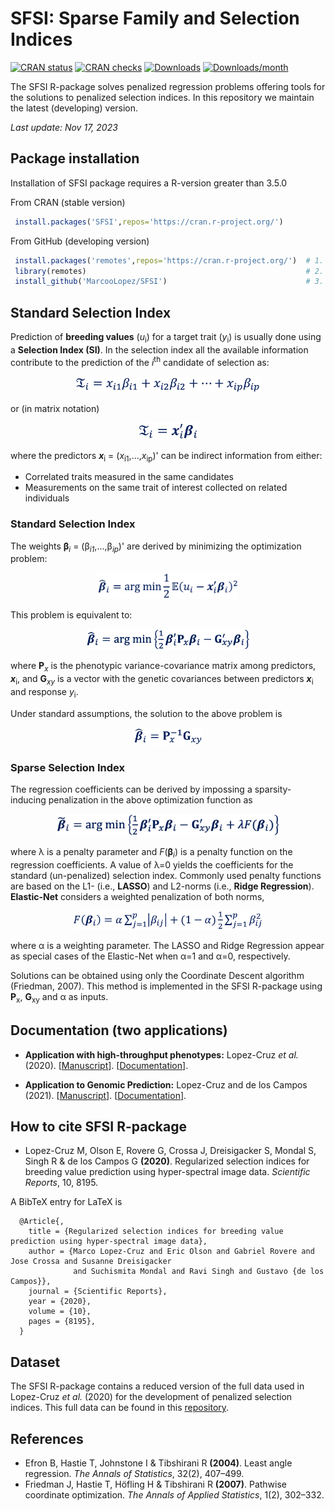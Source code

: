 # SFSI: Sparse Family and Selection Indices

[![CRAN status](https://www.r-pkg.org/badges/version/SFSI?color=green)](https://CRAN.R-project.org/package=SFSI)
[![CRAN checks](https://badges.cranchecks.info/worst/SFSI.svg)](https://cran.r-project.org/web/checks/check_results_SFSI.html)
[![Downloads](https://cranlogs.r-pkg.org/badges/grand-total/SFSI)](http://www.r-pkg.org/pkg/SFSI)
[![Downloads/month](http://cranlogs.r-pkg.org/badges/SFSI?color=blue)](http://www.r-pkg.org/pkg/SFSI)

The SFSI R-package solves penalized regression problems offering tools for the solutions to penalized selection indices. In this repository we maintain the latest (developing) version.

*Last update: Nov 17, 2023*

## Package installation

Installation of SFSI package requires a R-version greater than 3.5.0

From CRAN (stable version)
```r
 install.packages('SFSI',repos='https://cran.r-project.org/')
```

From GitHub (developing version)
```r
 install.packages('remotes',repos='https://cran.r-project.org/')  # 1. install remotes
 library(remotes)                                                 # 2. load the library
 install_github('MarcooLopez/SFSI')                               # 3. install SFSI from GitHub
```

## Standard Selection Index

Prediction of **breeding values** (<i>u</i><sub>i</sub>) for a target trait (<i>y</i><sub>i</sub>) is usually done using a **Selection Index (SI)**.
In the selection index all the available information contribute to the prediction of the *i*<sup>th</sup> candidate of selection as:

<p align="center">
<img src="https://github.com/MarcooLopez/SFSI/blob/main/vignettes/Img1.png" height="26"/>
</p>

or (in matrix notation)

<p align="center">
<img src="https://github.com/MarcooLopez/SFSI/blob/main/vignettes/Img2.png" height="27"/>
</p>

where the predictors <b><i>x</i></b><sub>i</sub> = (<i>x</i><sub>i1</sub>,...,<i>x</i><sub>ip</sub>)' can be indirect information from either:

- Correlated traits measured in the same candidates
- Measurements on the same trait of interest collected on related individuals

### Standard Selection Index

The weights <b>&beta;</b><sub><i>i</i></sub> = (&beta;<sub><i>i1</i></sub>,...,&beta;<sub><i>ip</i></sub>)'
are derived by minimizing the optimization problem:

<p align="center">
<img src="https://github.com/MarcooLopez/SFSI/blob/main/vignettes/Img3.png" height="42"/>
</p>

This problem is equivalent to:

<p align="center">
<img src="https://github.com/MarcooLopez/SFSI/blob/main/vignettes/Img4.png" height="33"/>
</p>

where <b>P</b><sub><i>x</i></sub> is the phenotypic variance-covariance matrix among predictors, <b><i>x</i></b><sub>i</sub>, and <b>G</b><sub><i>xy</i></sub> is a vector with the genetic covariances between predictors <b><i>x</i></b><sub>i</sub> and response <i>y</i><sub>i</sub>.

Under standard assumptions, the solution to the above problem is

<p align="center">
<img src="https://github.com/MarcooLopez/SFSI/blob/main/vignettes/Img5.png" height="28"/>
</p>

### Sparse Selection Index
The regression coefficients can be derived by impossing a sparsity-inducing penalization in the above optimization function as

<p align="center">
<img src="https://github.com/MarcooLopez/SFSI/blob/main/vignettes/Img6.png" height="35"/>
</p>

where &lambda; is a penalty parameter and <i>F</i>(<b>&beta;</b><sub><i>i</i></sub>)
is a penalty function on the regression coefficients. A value of &lambda;=0 yields the coefficients for the standard (un-penalized) selection index. Commonly used penalty functions are based on the L1- (i.e., **LASSO**) and L2-norms (i.e., **Ridge Regression**). **Elastic-Net** considers a weighted penalization of both norms,

<p align="center">
<img src="https://github.com/MarcooLopez/SFSI/blob/main/vignettes/Img10.png" height="30"/>
</p>

where &alpha; is a weighting parameter. The LASSO and Ridge Regression appear as special cases of the Elastic-Net when &alpha;=1 and &alpha;=0, respectively.

Solutions can be obtained using only the Coordinate Descent algorithm (Friedman, 2007). This method is implemented in the SFSI R-package using <b>P</b><sub>x</sub>, <b>G</b><sub>xy</sub> and &alpha; as inputs.

## Documentation (two applications)
* **Application with high-throughput phenotypes:**
Lopez-Cruz *et al.* (2020). [[Manuscript](https://www.nature.com/articles/s41598-020-65011-2)]. [[Documentation](http://htmlpreview.github.io/?https://github.com/MarcooLopez/SFSI/blob/master/inst/doc/PSI-documentation.html)].

* **Application to Genomic Prediction:**
Lopez-Cruz and de los Campos (2021). [[Manuscript](https://doi.org/10.1093/genetics/iyab030)]. [[Documentation](http://htmlpreview.github.io/?https://github.com/MarcooLopez/SFSI/blob/master/inst/doc/SSI-documentation.html)].

## How to cite SFSI R-package
* Lopez-Cruz M, Olson E, Rovere G, Crossa J, Dreisigacker S, Mondal S, Singh R & de los Campos G **(2020)**. Regularized selection indices for breeding value prediction using hyper-spectral image data. *Scientific Reports*, 10, 8195.

A BibTeX entry for LaTeX is
```
  @Article{,
    title = {Regularized selection indices for breeding value prediction using hyper-spectral image data},
    author = {Marco Lopez-Cruz and Eric Olson and Gabriel Rovere and Jose Crossa and Susanne Dreisigacker
              and Suchismita Mondal and Ravi Singh and Gustavo {de los Campos}},
    journal = {Scientific Reports},
    year = {2020},
    volume = {10},
    pages = {8195},
  }
```

## Dataset
The SFSI R-package contains a reduced version of the full data used in Lopez-Cruz *et al.* (2020) for the development of penalized selection indices. This full data can be found in this [repository](https://github.com/MarcooLopez/Data_for_Lopez-Cruz_et_al_2020).

## References
* Efron B, Hastie T, Johnstone I & Tibshirani R **(2004)**. Least angle regression. *The Annals of Statistics*, 32(2), 407–499.
* Friedman J, Hastie T, Höfling H & Tibshirani R **(2007)**. Pathwise coordinate optimization. *The Annals of Applied Statistics*, 1(2), 302–332.
